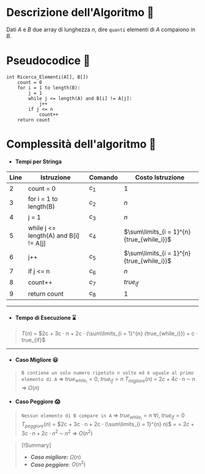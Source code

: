 # Descrizione dell'Algoritmo 📃
Dati $A$ e $B$ due array di lunghezza $n$, dire `quanti` elementi di $A$ compaiono in $B$.

# Pseudocodice 🧬
``` Pseudocodice TI:"Ricerca_Elementi" "FOLD"
int Ricerca_Elementi(A[], B[])
	count = 0
	for i = 1 to length(B):
		j = 1
		while j <= length(A) and B[i] != A[j]:
			j++
		if j <= n
			count++
	return count
```

# Complessità dell'algoritmo 🔬
- #### Tempi per Stringa
Line | Istruzione | Comando | Costo Istruzione
----- | ----- | ----- | -----
2 | count = 0 | $c_1$| $1$
3 | for i = 1 to length(B) | $c_2$| $n$
4 | j = 1 | $c_3$| $n$ 
5 | while j <= length(A) and B[i] != A[j] |$c_4$ | $\sum\limits_{i = 1}^{n} {true_{while_i}}$
6 | j++ |$c_5$ | $\sum\limits_{i = 1}^{n} {true_{while_i}}$
7 | if j <= n |$c_6$ | $n$
8 | count++ |$c_7$ | $true_{if}$
9 | return count |$c_8$| $1$
***
- #### Tempo di Esecuzione ⌛
>$T(n)$ = $2c + 3c · n + 2c · (\sum\limits_{i = 1}^{n} 
{true_{while_i}}) + c · true_{if}$
***
- #### Caso Migliore 😃
>`B contiene un solo numero ripetuto n volte ed è uguale al primo elemento di A` $\Rightarrow$ ${true_{while_i}} = 0$, $true_{if} = n$
$T_{migliore}(n)$ = $2c + 4c · n$ ⁓ $n$ $\Rightarrow$ $Ω(n)$

- #### Caso Peggiore 😱
>`Nessun elemento di B compare in A` $\Rightarrow$ ${true_{while_i}} = n$ $∀i$, $true_{if} = 0$
$T_{peggiore}(n)$ = $2c + 3c · n + 2c · (\sum\limits_{i = 1}^{n} 
n)$ = 
= $2c + 3c · n + 2c · n^2$ ⁓ $n^2$ $\Rightarrow$ $O(n^2)$

> [!Summary]
> - ***Caso migliore:*** $Ω(n)$
> - ***Caso peggiore***: $O(n^2)$